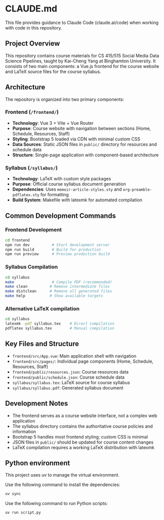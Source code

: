 # CLAUDE.md

This file provides guidance to Claude Code (claude.ai/code) when working with code in this repository.

## Project Overview

This repository contains course materials for CS 415/515 Social Media Data Science Pipelines, taught by Kai-Cheng Yang at Binghamton University. It consists of two main components: a Vue.js frontend for the course website and LaTeX source files for the course syllabus.

## Architecture

The repository is organized into two primary components:

### Frontend (`/frontend/`)
- **Technology**: Vue 3 + Vite + Vue Router
- **Purpose**: Course website with navigation between sections (Home, Schedule, Resources, Staff)
- **Styling**: Bootstrap 5 loaded via CDN with minimal custom CSS
- **Data Sources**: Static JSON files in `public/` directory for resources and schedule data
- **Structure**: Single-page application with component-based architecture

### Syllabus (`/syllabus/`)
- **Technology**: LaTeX with custom style packages
- **Purpose**: Official course syllabus document generation
- **Dependencies**: Uses `memoir-article-styles.sty` and `org-preamble-pdflatex.sty` for formatting
- **Build System**: Makefile with latexmk for automated compilation

## Common Development Commands

### Frontend Development
```bash
cd frontend
npm run dev          # Start development server
npm run build        # Build for production
npm run preview      # Preview production build
```

### Syllabus Compilation
```bash
cd syllabus
make                 # Compile PDF (recommended)
make clean          # Remove intermediate files
make distclean      # Remove all generated files
make help           # Show available targets
```

### Alternative LaTeX compilation
```bash
cd syllabus
latexmk -pdf syllabus.tex    # Direct compilation
pdflatex syllabus.tex        # Manual compilation
```

## Key Files and Structure

- `frontend/src/App.vue`: Main application shell with navigation
- `frontend/src/pages/`: Individual page components (Home, Schedule, Resources, Staff)
- `frontend/public/resources.json`: Course resources data
- `frontend/public/schedule.json`: Course schedule data
- `syllabus/syllabus.tex`: LaTeX source for course syllabus
- `syllabus/syllabus.pdf`: Generated syllabus document

## Development Notes

- The frontend serves as a course website interface, not a complex web application
- The syllabus directory contains the authoritative course policies and information
- Bootstrap 5 handles most frontend styling; custom CSS is minimal
- JSON files in `public/` should be updated for course content changes
- LaTeX compilation requires a working LaTeX distribution with latexmk

## Python environment

This project uses uv to manage the virtual environment.

Use the following command to install the dependencies:

```bash
uv sync
```
Use the following command to run Python scripts:

```bash
uv run script.py
```
